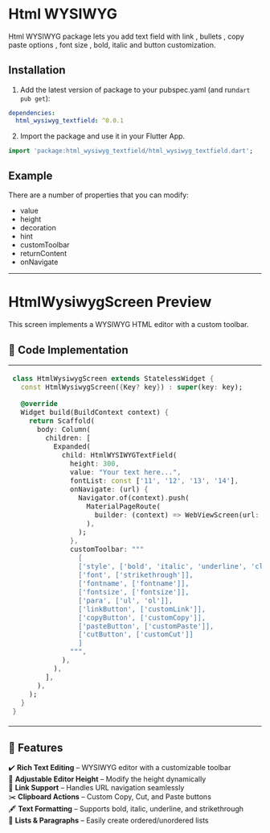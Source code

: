 # Html WYSIWYG

Html WYSIWYG package lets you add text field with link , bullets , copy paste options , font size , bold, italic and button customization.

## Installation

1. Add the latest version of package to your pubspec.yaml (and run`dart pub get`):

```yaml
dependencies:
  html_wysiwyg_textfield: ^0.0.1
```

2. Import the package and use it in your Flutter App.

```dart
import 'package:html_wysiwyg_textfield/html_wysiwyg_textfield.dart';
```

## Example

There are a number of properties that you can modify:

- value
- height
- decoration
- hint
- customToolbar
- returnContent
- onNavigate

<hr>


# HtmlWysiwygScreen Preview

This screen implements a WYSIWYG HTML editor with a custom toolbar.

## 📜 Code Implementation

<table>
<tr>
<td style="width: 50%; vertical-align: top;">

```dart
class HtmlWysiwygScreen extends StatelessWidget {
  const HtmlWysiwygScreen({Key? key}) : super(key: key);

  @override
  Widget build(BuildContext context) {
    return Scaffold(
      body: Column(
        children: [
          Expanded(
            child: HtmlWYSIWYGTextField(
              height: 300,
              value: "Your text here...",
              fontList: const ['11', '12', '13', '14'],
              onNavigate: (url) {
                Navigator.of(context).push(
                  MaterialPageRoute(
                    builder: (context) => WebViewScreen(url: url),
                  ),
                );
              },
              customToolbar: """
                [
                ['style', ['bold', 'italic', 'underline', 'clear']],
                ['font', ['strikethrough']],
                ['fontname', ['fontname']],
                ['fontsize', ['fontsize']],
                ['para', ['ul', 'ol']],
                ['linkButton', ['customLink']],
                ['copyButton', ['customCopy']],
                ['pasteButton', ['customPaste']],
                ['cutButton', ['customCut']]
                ]
              """,
            ),
          ),
        ],
      ),
    );
  }
}
```

</td> <td style="width: 50%; vertical-align: top; text-align: center;"> 
  <h3>🎨 HtmlWYSIWYGTextField Preview</h3> 
  <img src="https://github.com/user-attachments/assets/ae1bf733-46a0-4ca4-9019-b1a1ebda8224" alt="Editor Preview" style="width: 100%; max-width: 300px; height: auto; object-fit: cover;"> 
</td> 
</tr> 
</table>


## 🔹 Features  

✔️ **Rich Text Editing** – WYSIWYG editor with a customizable toolbar  
📏 **Adjustable Editor Height** – Modify the height dynamically  
🔗 **Link Support** – Handles URL navigation seamlessly  
✂️ **Clipboard Actions** – Custom Copy, Cut, and Paste buttons  
🖋️ **Text Formatting** – Supports bold, italic, underline, and strikethrough  
📜 **Lists & Paragraphs** – Easily create ordered/unordered lists  

